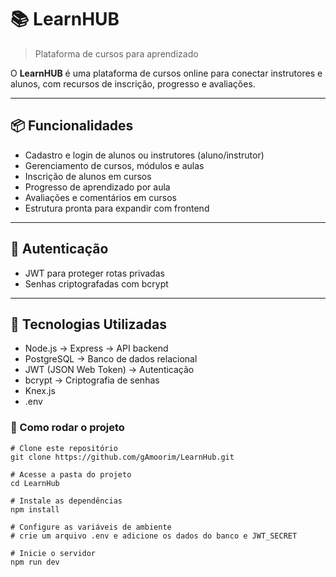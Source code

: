 # 📚 LearnHUB

> Plataforma de cursos para aprendizado

O **LearnHUB** é uma plataforma de cursos online para conectar instrutores e alunos, com recursos de inscrição, progresso e avaliações.

---

## 📦 Funcionalidades

- Cadastro e login de alunos ou instrutores (aluno/instrutor)
- Gerenciamento de cursos, módulos e aulas
- Inscrição de alunos em cursos
- Progresso de aprendizado por aula
- Avaliações e comentários em cursos
- Estrutura pronta para expandir com frontend

---

## 🔐 Autenticação

- JWT para proteger rotas privadas
- Senhas criptografadas com bcrypt

---

## 🧩 Tecnologias Utilizadas

- Node.js → Express → API backend
- PostgreSQL → Banco de dados relacional
- JWT (JSON Web Token) → Autenticação
- bcrypt → Criptografia de senhas
- Knex.js 
- .env

### 🚀 Como rodar o projeto
```
# Clone este repositório
git clone https://github.com/gAmoorim/LearnHub.git

# Acesse a pasta do projeto
cd LearnHub

# Instale as dependências
npm install

# Configure as variáveis de ambiente
# crie um arquivo .env e adicione os dados do banco e JWT_SECRET

# Inicie o servidor
npm run dev
```
